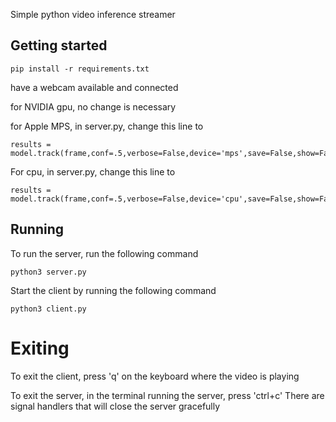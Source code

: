Simple python video inference streamer

## Getting started

```
pip install -r requirements.txt
```

have a webcam available and connected

for NVIDIA gpu, no change is necessary

for Apple MPS, in server.py, change this line to 
```
results = model.track(frame,conf=.5,verbose=False,device='mps',save=False,show=False)
```
For cpu, in server.py, change this line to 
```
results = model.track(frame,conf=.5,verbose=False,device='cpu',save=False,show=False)
```

## Running

To run the server, run the following command
```
python3 server.py
```
Start the client by running the following command
```
python3 client.py
```
# Exiting

To exit the client, press 'q' on the keyboard where the video is playing

To exit the server, in the terminal running the server, press 'ctrl+c'
There are signal handlers that will close the server gracefully
